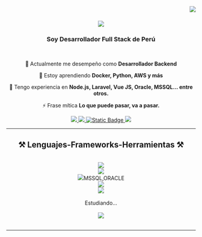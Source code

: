 <img align="right" src="https://visitor-badge.laobi.icu/badge?page_id=salesp07.salesp07" />

<h1 align="center">
    <img src="https://readme-typing-svg.herokuapp.com/?font=Righteous&size=35&center=true&vCenter=true&width=500&height=70&duration=4000&lines=Bienvenid@+a+mi+mundo!+👋;" />
</h1>

<h3 align="center">Soy Desarrollador Full Stack de Perú</h3>

<br/>

<div align="center">
 
 🔭 Actualmente me desempeño como **Desarrollador Backend**
 
 🌱 Estoy aprendiendo **Docker, Python, AWS y más**

💬 Tengo experiencia en **Node.js, Laravel, Vue JS, Oracle, MSSQL... entre otros.**

⚡ Frase mítica **Lo que puede pasar, va a pasar.**

 </div>
 
<div align="center"> 
  <a href="mailto:anthonyca18m@gmail.com">
    <img src="https://img.shields.io/badge/Gmail-333333?style=for-the-badge&logo=gmail&logoColor=red" />
  </a>
  <a href="https://linkedin.com/in/max-anthony-cachi-ayala-485603183" target="_blank">
    <img src="https://img.shields.io/badge/LinkedIn-0077B5?style=for-the-badge&logo=linkedin&logoColor=white" target="_blank" />
  </a>
  <a href="anthonyca18m#6804" title="anthonyca18m#6804">
    <img alt="Static Badge" src="https://img.shields.io/badge/discord-8A2BE2?style=for-the-badge&logo=discord&logoColor=white">
  </a>
  <a href="https://github.com/Anthonyca18m" target="_blank">
     <img src="https://img.shields.io/badge/Portfolio-FF5722?style=for-the-badge&logo=todoist&logoColor=white" target="_blank" /> <!-- sqlite, safari, google-chrome are other good icon options -->
  </a>
</div>

 <hr/>
 
<h2 align="center">⚒️ Lenguajes-Frameworks-Herramientas ⚒️</h2>
<br/>
<div align="center">
    <img src="https://skillicons.dev/icons?i=vue,vuetify,laravel,nodejs,spring,vite,astro,bootstrap,jquery,html,css" /><br>
    <img src="https://skillicons.dev/icons?i=php,javascript,java,python,typescript" /><br>
    <img src="https://skillicons.dev/icons?i=mysql,postgres" />MSSQL,ORACLE<br>
    <img src="https://skillicons.dev/icons?i=windows,github,gitlab,git,githubactions,heroku,vscode,postman" /><br>
    <img src="https://skillicons.dev/icons?i=gmail,discord,linkedin" /><br>
    <br>
    <div  align="center">
      Estudiando...
    </div>
    <br>
    <img src="https://skillicons.dev/icons?i=docker,kubernetes,aws" />
</div>

<br/>
<hr/>
